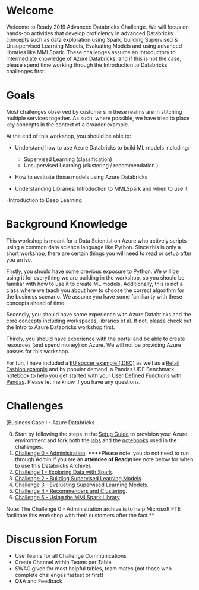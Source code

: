 # Welcome

Welcome to Ready 2019 Advanced Databricks Challenge. We will focus on hands-on activities that develop proficiency in advanced Databricks concepts such as data exploration using Spark, building Supervised & Unsupervised Learning Models, Evaluating Models and using advanced libraries like MMLSpark. These challenges assume an introductory to intermediate knowledge of Azure Databricks, and if this is not the case, please spend time working through the Introduction to Databricks challenges first.

# Goals

Most challenges observed by customers in these realms are in stitching multiple services together. As such, where possible, we have tried to place key concepts in the context of a broader example. 

At the end of this workshop, you should be able to:

- Understand how to use Azure Databricks to build ML models including:
	- Supervised Learning (classification)
  	- Unsupervised Learning (clustering / recommendation )
- How to evaluate those models using Azure Databricks

- Understanding Libraries: Introduction to MMLSpark and when to use it

-Introduction to Deep Learning

# Background Knowledge

This workshop is meant for a Data Scientist on Azure who actively scripts using a common data science language like Python. Since this is only a short workshop, there are certain things you will need to read or setup after you arrive.

Firstly, you should have some previous exposure to Python. We will be using it for everything we are building in the workshop, so you should be familiar with how to use it to create ML models. Additionally, this is not a class where we teach you about how to choose the correct algorithm for the business scenario. We assume you have some familiarity with these concepts ahead of time.

Secondly, you should have some experience with Azure Databricks and the core concepts including workspaces, libraries et al. If not, please check out the Intro to Azure Databricks workshop first.

Thirdly, you should have experience with the portal and be able to create resources (and spend money) on Azure. We will not be providing Azure passes for this workshop.

For fun, I have included a [EU soccer example (.DBC)](european-soccer-events.dbc) as well as a [Retail Fashion example](https://github.com/annedroid/Ready2019_AA_AI319/blob/master/ChallengeExCr_%20Tensorflow%20using%20Fashion.ipynb) and by popular demand, a Pandas UDF Benchmark notebook to help you get started with your [User Defined Functions with Pandas](https://github.com/annedroid/Ready2019_AA_AI319/blob/master/Pandas%20UDFs%20Benchmark.ipynb). Please let me know if you have any questions.
 

# Challenges


[Business Case I - Azure Databricks


0. Start by following the steps in the [Setup Guide](Setup_new.pdf) to provision your Azure environment and fork both the [labs](DatabricksMLAdvanced.zip) and the [notebooks](labs_319.zip) used in the challenges.
0. [Challenge 0 - Administration](administration.dbc). ****Please note: you do not need to run through Admin if you are an **attendee of Ready**(see note below for when to use this Databricks Archive). 
1. [Challenge 1 - Exploring Data with Spark](Lab%201%20-%20Exploring%20Data%20with%20Spark.pdf).
2. [Challenge 2 - Building Supervised Learning Models](Lab%202%20-%20Building%20Supervised%20Learning%20Models.pdf).
3. [Challenge 3 - Evaluating Supervised Learning Models](Lab%203%20-%20Evaluating%20Supervised%20Learning%20Models.pdf).
4. [Challenge 4 - Recommenders and Clustering](Lab%204%20-%20Recommenders%20and%20Clustering.pdf). 
5. [Challenge 5 - Using the MMLSpark Library](Lab%205%20-%20Using%20the%20MMLSpark%20Library.pdf)

 
  
 Note: The Challenge 0 - Administration archive is to help Microsoft FTE facilitate this workshop with their customers after the fact.**



# Discussion Forum

  
  -  Use Teams for all Challenge Communications
  -  Create Channel within Teams per Table
  -  SWAG given for most helpful tables, team mates (not those who complete challenges fastest or first)
  -  Q&A and Feedback 


